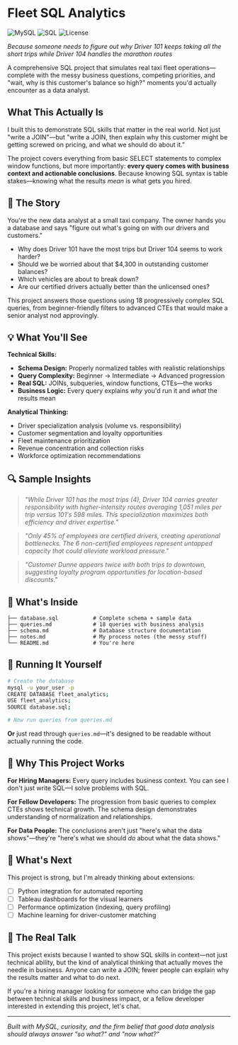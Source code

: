 # Fleet SQL Analytics

![MySQL](https://img.shields.io/badge/MySQL-005C84?style=for-the-badge&logo=mysql&logoColor=white)
![SQL](https://img.shields.io/badge/SQL-316192?style=for-the-badge&logo=postgresql&logoColor=white)
![License](https://img.shields.io/badge/License-MIT-green?style=for-the-badge)

*Because someone needs to figure out why Driver 101 keeps taking all the short trips while Driver 104 handles the marathon routes*

A comprehensive SQL project that simulates real taxi fleet operations—complete with the messy business questions, competing priorities, and "wait, why is this customer's balance so high?" moments you'd actually encounter as a data analyst.

## What This Actually Is

I built this to demonstrate SQL skills that matter in the real world. Not just "write a JOIN"—but "write a JOIN, then explain why this customer might be getting screwed on pricing, and what we should do about it."

The project covers everything from basic SELECT statements to complex window functions, but more importantly: **every query comes with business context and actionable conclusions**. Because knowing SQL syntax is table stakes—knowing what the results *mean* is what gets you hired.

## 🎯 The Story

You're the new data analyst at a small taxi company. The owner hands you a database and says "figure out what's going on with our drivers and customers." 

- Why does Driver 101 have the most trips but Driver 104 seems to work harder?
- Should we be worried about that $4,300 in outstanding customer balances?
- Which vehicles are about to break down?
- Are our certified drivers actually better than the unlicensed ones?

This project answers those questions using 18 progressively complex SQL queries, from beginner-friendly filters to advanced CTEs that would make a senior analyst nod approvingly.

## 💡 What You'll See

**Technical Skills:**
- **Schema Design:** Properly normalized tables with realistic relationships
- **Query Complexity:** Beginner → Intermediate → Advanced progression
- **Real SQL:** JOINs, subqueries, window functions, CTEs—the works
- **Business Logic:** Every query explains *why* you'd run it and *what* the results mean

**Analytical Thinking:**
- Driver specialization analysis (volume vs. responsibility)
- Customer segmentation and loyalty opportunities  
- Fleet maintenance prioritization
- Revenue concentration and collection risks
- Workforce optimization recommendations

## 🔍 Sample Insights

> *"While Driver 101 has the most trips (4), Driver 104 carries greater responsibility with higher-intensity routes averaging 1,051 miles per trip versus 101's 598 miles. This specialization maximizes both efficiency and driver expertise."*

> *"Only 45% of employees are certified drivers, creating operational bottlenecks. The 6 non-certified employees represent untapped capacity that could alleviate workload pressure."*

> *"Customer Dunne appears twice with both trips to downtown, suggesting loyalty program opportunities for location-based discounts."*

## 📁 What's Inside

```
├── database.sql           # Complete schema + sample data
├── queries.md             # 18 queries with business analysis
├── schema.md              # Database structure documentation
├── notes.md               # My process notes (the messy stuff)
└── README.md              # You're here
```

## 🚀 Running It Yourself

```bash
# Create the database
mysql -u your_user -p
CREATE DATABASE fleet_analytics;
USE fleet_analytics;
SOURCE database.sql;

# Now run queries from queries.md
```

**Or** just read through `queries.md`—it's designed to be readable without actually running the code.

## 🎨 Why This Project Works

**For Hiring Managers:** Every query includes business context. You can see I don't just write SQL—I solve problems with SQL.

**For Fellow Developers:** The progression from basic queries to complex CTEs shows technical growth. The schema design demonstrates understanding of normalization and relationships.

**For Data People:** The conclusions aren't just "here's what the data shows"—they're "here's what we should *do* about what the data shows."

## 🔧 What's Next

This project is strong, but I'm already thinking about extensions:
- [ ] Python integration for automated reporting
- [ ] Tableau dashboards for the visual learners
- [ ] Performance optimization (indexing, query profiling)
- [ ] Machine learning for driver-customer matching

## 💭 The Real Talk

This project exists because I wanted to show SQL skills in context—not just technical ability, but the kind of analytical thinking that actually moves the needle in business. Anyone can write a JOIN; fewer people can explain why the results matter and what to do next.

If you're a hiring manager looking for someone who can bridge the gap between technical skills and business impact, or a fellow developer interested in extending this project, let's chat.

---

*Built with MySQL, curiosity, and the firm belief that good data analysis should always answer "so what?" and "now what?"*